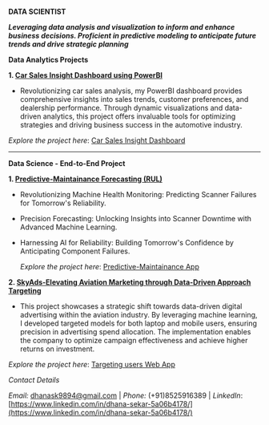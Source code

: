 
**DATA SCIENTIST**

**_Leveraging data analysis and visualization to inform and enhance business decisions. 
Proficient in predictive modeling to anticipate future trends and drive strategic planning_**



**Data Analytics Projects**

**1. <u>Car Sales Insight Dashboard using PowerBI</u>**

* Revolutionizing car sales analysis, my PowerBI dashboard provides comprehensive insights into sales trends, customer preferences, and dealership performance. Through dynamic visualizations and data-driven analytics, this project offers invaluable tools for optimizing strategies and driving business success in the automotive industry.
   
_Explore the project here_: [Car Sales Insight Dashboard](https://www.novypro.com/profile_projects/dhanasekar)


__________________________________________________________________________________________________________________________________________________________________________________
**Data Science - End-to-End Project**

**1. <u>Predictive-Maintainance Forecasting (RUL)</u>**

* Revolutionizing Machine Health Monitoring: Predicting Scanner Failures for Tomorrow's Reliability.
* Precision Forecasting: Unlocking Insights into Scanner Downtime with Advanced Machine Learning.
* Harnessing AI for Reliability: Building Tomorrow's Confidence by Anticipating Component Failures.

  _Explore the project here_: [Predictive-Maintainance App](https://predictive-maintainance-forecasting.streamlit.app/)


**2. <u>SkyAds-Elevating Aviation Marketing through Data-Driven Approach Targeting</u>**

* This project showcases a strategic shift towards data-driven digital advertising within the aviation industry. By leveraging machine learning, I developed targeted models for both laptop and mobile users, ensuring precision in advertising spend allocation. The implementation enables the company to optimize campaign effectiveness and achieve higher returns on investment.

_Explore the project here_: [Targeting users Web App](https://skyads-elevating-aviation-marketing-through-data-driven-target.streamlit.app/)

_Contact Details_

_Email:_ [dhanask9894@gmail.com](dhanask9894@gmail.com) | _Phone:_ (+91)8525916389 | _LinkedIn_: [https://www.linkedin.com/in/dhana-sekar-5a06b4178/](https://www.linkedin.com/in/dhana-sekar-5a06b4178/)




